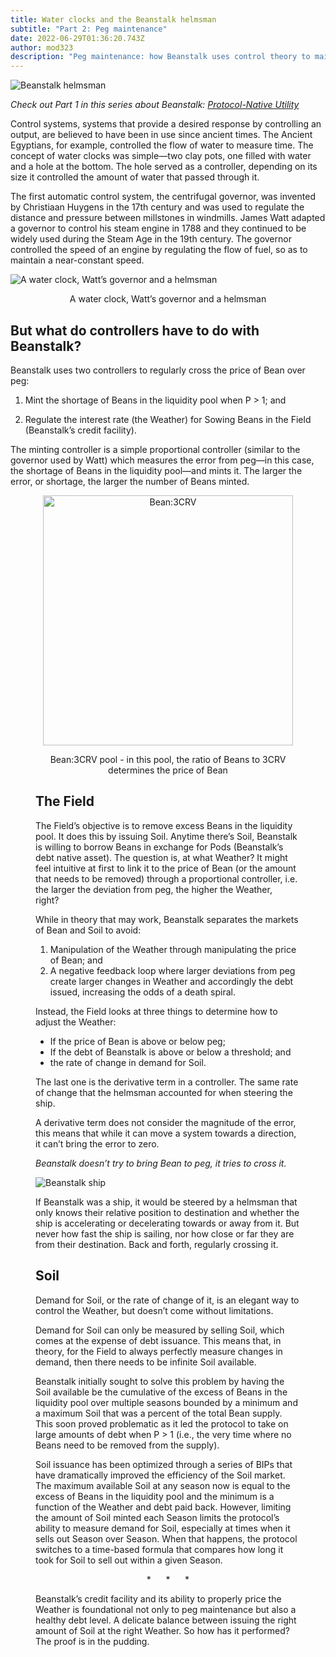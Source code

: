 ```yaml
---
title: Water clocks and the Beanstalk helmsman
subtitle: "Part 2: Peg maintenance"
date: 2022-06-29T01:36:20.743Z
author: mod323
description: "Peg maintenance: how Beanstalk uses control theory to maintain peg."
---
```

![Beanstalk helmsman](/assets/uploads/beanstalk-helmsman.jpg)

*Check out Part 1 in this series about Beanstalk: [Protocol-Native Utility](https://bean.money/blog/bank-runs-airplanes-and-beanstalk)*

Control systems, systems that provide a desired response by controlling an output, are believed to have been in use since ancient times. The Ancient Egyptians, for example, controlled the flow of water to measure time. The concept of water clocks was simple—two clay pots, one filled with water and a hole at the bottom. The hole served as a controller, depending on its size it controlled the amount of water that passed through it.

The first automatic control system, the centrifugal governor, was invented by Christiaan Huygens in the 17th century and was used to regulate the distance and pressure between millstones in windmills. James Watt adapted a governor to control his steam engine in 1788 and they continued to be widely used during the Steam Age in the 19th century. The governor controlled the speed of an engine by regulating the flow of fuel, so as to maintain a near-constant speed.

![A water clock, Watt’s governor and a helmsman](/assets/uploads/a-water-clock-watt’s-governor-and-a-helmsman.png "A water clock, Watt’s governor and a helmsman")

 <p style="text-align: center;"> A water clock, Watt’s governor and a helmsman</p>

## But what do controllers have to do with Beanstalk? 

Beanstalk uses two controllers to regularly cross the price of Bean over peg: 

1) Mint the shortage of Beans in the liquidity pool when P > 1; and

2) Regulate the interest rate (the Weather) for Sowing Beans in the Field (Beanstalk’s credit facility).

The minting controller is a simple proportional controller (similar to the governor used by Watt) which measures the error from peg—in this case, the shortage of Beans in the liquidity pool—and mints it. The larger the error, or shortage, the larger the number of Beans minted.

<figure>
<p align="center">
  <img 
    src="/assets/uploads/bean-3crv-pool-.png" 
    alt="Bean:3CRV"
    height=400px
    width=400px
  />
</p>
<p style="text-align: center;">Bean:3CRV pool - in this pool, the ratio of Beans to 3CRV determines the price of Bean</p>

## The Field

The Field’s objective is to remove excess Beans in the liquidity pool. It does this by issuing Soil. Anytime there’s Soil, Beanstalk is willing to borrow Beans in exchange for Pods (Beanstalk’s debt native asset). The question is, at what Weather? It might feel intuitive at first to link it to the price of Bean (or the amount that needs to be removed) through a proportional controller, i.e. the larger the deviation from peg, the higher the Weather, right? 

While in theory that may work, Beanstalk separates the markets of Bean and Soil to avoid:

1. Manipulation of the Weather through manipulating the price of Bean; and
2. A negative feedback loop where larger deviations from peg create larger changes in Weather and accordingly the debt issued, increasing the odds of a death spiral.

Instead, the Field looks at three things to determine how to adjust the Weather:

* If the price of Bean is above or below peg;
* If the debt of Beanstalk is above or below a threshold; and
* the rate of change in demand for Soil.

The last one is the derivative term in a controller. The same rate of change that the helmsman accounted for when steering the ship. 

A derivative term does not consider the magnitude of the error, this means that while it can move a system towards a direction, it can’t bring the error to zero. 

*Beanstalk doesn’t try to bring Bean to peg, it tries to cross it.*

![Beanstalk ship](/assets/uploads/beanstalk-ship.png)

If Beanstalk was a ship, it would be steered by a helmsman that only knows their relative position to destination and whether the ship is accelerating or decelerating towards or away from it. But never how fast the ship is sailing, nor how close or far they are from their destination. Back and forth, regularly crossing it. 

## Soil

Demand for Soil, or the rate of change of it, is an elegant way to control the Weather, but doesn’t come without limitations. 

Demand for Soil can only be measured by selling Soil, which comes at the expense of debt issuance. This means that, in theory, for the Field to always perfectly measure changes in demand, then there needs to be infinite Soil available. 

Beanstalk initially sought to solve this problem by having the Soil available be the cumulative of the excess of Beans in the liquidity pool over multiple seasons bounded by a minimum and a maximum Soil that was a percent of the total Bean supply. This soon proved problematic as it led the protocol to take on large amounts of debt when P > 1 (i.e., the very time where no Beans need to be removed from the supply).

Soil issuance has been optimized through a series of BIPs that have dramatically improved the efficiency of the Soil market. The maximum available Soil at any season now is equal to the excess of Beans in the liquidity pool and the minimum is a function of the Weather and debt paid back. However, limiting the amount of Soil minted each Season limits the protocol’s ability to measure demand for Soil, especially at times when it sells out Season over Season. When that happens, the protocol switches to a time-based formula that compares how long it took for Soil to sell out within a given Season.

<p style="text-align: center;"> *      *      * </p>

Beanstalk’s credit facility and its ability to properly price the Weather is foundational not only to peg maintenance but also a healthy debt level. A delicate balance between issuing the right amount of Soil at the right Weather. So how has it performed? The proof is in the pudding.